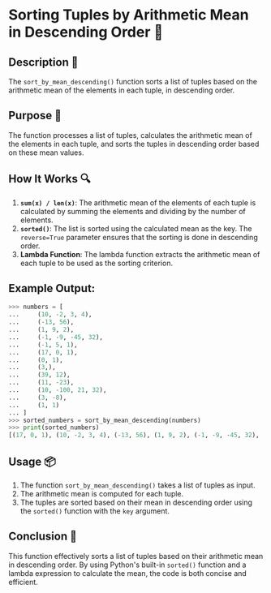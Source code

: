 # Sorting Tuples by Arithmetic Mean in Descending Order 🎯

## Description 📝

The `sort_by_mean_descending()` function sorts a list of tuples based on the arithmetic mean of the elements in each tuple, in descending order.

## Purpose 🎯

The function processes a list of tuples, calculates the arithmetic mean of the elements in each tuple, and sorts the tuples in descending order based on these mean values.

## How It Works 🔍

1. **`sum(x) / len(x)`**: The arithmetic mean of the elements of each tuple is calculated by summing the elements and dividing by the number of elements.
2. **`sorted()`**: The list is sorted using the calculated mean as the key. The `reverse=True` parameter ensures that the sorting is done in descending order.
3. **Lambda Function**: The lambda function extracts the arithmetic mean of each tuple to be used as the sorting criterion.

## Example Output:

```python
>>> numbers = [
...     (10, -2, 3, 4),
...     (-13, 56),
...     (1, 9, 2),
...     (-1, -9, -45, 32),
...     (-1, 5, 1),
...     (17, 0, 1),
...     (0, 1),
...     (3,),
...     (39, 12),
...     (11, -23),
...     (10, -100, 21, 32),
...     (3, -8),
...     (1, 1)
... ]
>>> sorted_numbers = sort_by_mean_descending(numbers)
>>> print(sorted_numbers)
[(17, 0, 1), (10, -2, 3, 4), (-13, 56), (1, 9, 2), (-1, -9, -45, 32), (-1, 5, 1), (39, 12), (3,), (10, -100, 21, 32), (11, -23), (0, 1), (3, -8), (1, 1)]
```

## Usage 📦

1. The function `sort_by_mean_descending()` takes a list of tuples as input.
2. The arithmetic mean is computed for each tuple.
3. The tuples are sorted based on their mean in descending order using the `sorted()` function with the `key` argument.

## Conclusion 🚀

This function effectively sorts a list of tuples based on their arithmetic mean in descending order. By using Python's built-in `sorted()` function and a lambda expression to calculate the mean, the code is both concise and efficient.
